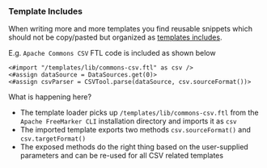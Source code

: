 ### Template Includes

When writing more and more templates you find reusable snippets which should not be copy/pasted but organized as [templates includes](https://freemarker.apache.org/docs/ref_directive_include.html).

E.g. `Apache Commons CSV` FTL code is included as shown below

```
<#import "/templates/lib/commons-csv.ftl" as csv />
<#assign dataSource = DataSources.get(0)>
<#assign csvParser = CSVTool.parse(dataSource, csv.sourceFormat())>
```

What is happening here?

* The template loader picks up `/templates/lib/commons-csv.ftl` from the `Apache FreeMarker CLI` installation directory and imports it as `csv`
* The imported template exports two methods `csv.sourceFormat()` and `csv.targetFormat()` 
* The exposed methods do the right thing based on the user-supplied parameters and can be re-used for all CSV related templates
